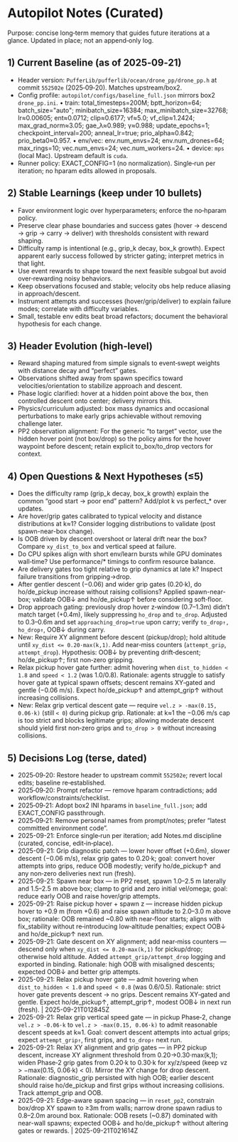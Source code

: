 # Autopilot Notes (Curated)

Purpose: concise long‑term memory that guides future iterations at a glance. Updated in place; not an append‑only log.

## 1) Current Baseline (as of 2025‑09‑21)
- Header version: `PufferLib/pufferlib/ocean/drone_pp/drone_pp.h` at commit `552502e` (2025‑09‑20). Matches upstream/box2.
- Config profile: `autopilot/configs/baseline_full.json` mirrors box2 `drone_pp.ini`.
  • train: total_timesteps=200M; bptt_horizon=64; batch_size="auto"; minibatch_size=16384; max_minibatch_size=32768; lr≈0.00605; ent≈0.0712; clip≈0.6177; vf≈5.0; vf_clip≈1.2424; max_grad_norm≈3.05; gae_λ≈0.989; γ≈0.988; update_epochs=1; checkpoint_interval=200; anneal_lr=true; prio_alpha≈0.842; prio_beta0≈0.957.
  • env/vec: env.num_envs=24; env.num_drones=64; max_rings=10; vec.num_envs=24; vec.num_workers=24.
  • device: `mps` (local Mac). Upstream default is `cuda`.
- Runner policy: EXACT_CONFIG=1 (no normalization). Single‑run per iteration; no hparam edits allowed in proposals.

## 2) Stable Learnings (keep under 10 bullets)
- Favor environment logic over hyperparameters; enforce the no‑hparam policy.
- Preserve clear phase boundaries and success gates (hover → descend → grip → carry → deliver) with thresholds consistent with reward shaping.
- Difficulty ramp is intentional (e.g., grip_k decay, box_k growth). Expect apparent early success followed by stricter gating; interpret metrics in that light.
- Use event rewards to shape toward the next feasible subgoal but avoid over‑rewarding noisy behaviors.
- Keep observations focused and stable; velocity obs help reduce aliasing in approach/descent.
- Instrument attempts and successes (hover/grip/deliver) to explain failure modes; correlate with difficulty variables.
- Small, testable env edits beat broad refactors; document the behavioral hypothesis for each change.

## 3) Header Evolution (high‑level)
- Reward shaping matured from simple signals to event‑swept weights with distance decay and “perfect” gates.
- Observations shifted away from spawn specifics toward velocities/orientation to stabilize approach and descent.
- Phase logic clarified: hover at a hidden point above the box, then controlled descent onto center; delivery mirrors this.
- Physics/curriculum adjusted: box mass dynamics and occasional perturbations to make early grips achievable without removing challenge later.
 - PP2 observation alignment: For the generic “to target” vector, use the hidden hover point (not box/drop) so the policy aims for the hover waypoint before descent; retain explicit to_box/to_drop vectors for context.

## 4) Open Questions & Next Hypotheses (≤5)
- Does the difficulty ramp (grip_k decay, box_k growth) explain the common “good start → poor end” pattern? Add/plot k vs perfect_* over updates.
 - Are hover/grip gates calibrated to typical velocity and distance distributions at k≈1? Consider logging distributions to validate (post spawn-near-box change).
- Is OOB driven by descent overshoot or lateral drift near the box? Compare `xy_dist_to_box` and vertical speed at failure.
- Do CPU spikes align with short env/learn bursts while GPU dominates wall‑time? Use performance/* timings to confirm resource balance.
- Are delivery gates too tight relative to grip dynamics at late k? Inspect failure transitions from gripping→drop.
 - After gentler descent (−0.06) and wider grip gates (0.20·k), do ho/de_pickup increase without raising collisions? Applied spawn-near-box; validate OOB↓ and ho/de_pickup↑ before considering soft‑floor.
 - Drop approach gating: previously drop hover z‑window (0.7–1.3m) didn’t match target (+0.4m), likely suppressing `ho_drop` and `to_drop`. Adjusted to 0.3–0.6m and set `approaching_drop=true` upon carry; verify `to_drop↑, ho_drop↑`, OOB↓ during carry.
 - New: Require XY alignment before descent (pickup/drop); hold altitude until `xy_dist <= 0.20·max(k,1)`. Add near‑miss counters (`attempt_grip`, `attempt_drop`). Hypothesis: OOB↓ by preventing drift‑descent; ho/de_pickup↑; first non‑zero gripping.
 - Relax pickup hover gate further: admit hovering when `dist_to_hidden < 1.8` and `speed < 1.2` (was 1.0/0.8). Rationale: agents struggle to satisfy hover gate at typical spawn offsets; descent remains XY‑gated and gentle (−0.06 m/s). Expect ho/de_pickup↑ and attempt_grip↑ without increasing collisions.
 - New: Relax grip vertical descent gate — require `vel.z > -max(0.15, 0.06·k)` (still `< 0`) during pickup grip. Rationale: at k≈1 the −0.06 m/s cap is too strict and blocks legitimate grips; allowing moderate descent should yield first non‑zero grips and `to_drop > 0` without increasing collisions.

## 5) Decisions Log (terse, dated)
- 2025‑09‑20: Restore header to upstream commit `552502e`; revert local edits; baseline re‑established.
- 2025‑09‑20: Prompt refactor — remove hparam contradictions; add workflow/constraints/checklist.
- 2025‑09‑21: Adopt box2 INI hparams in `baseline_full.json`; add EXACT_CONFIG passthrough.
- 2025‑09‑21: Remove personal names from prompt/notes; prefer “latest committed environment code”.
- 2025-09-21: Enforce single‑run per iteration; add Notes.md discipline (curated, concise, edit‑in‑place).
 - 2025-09-21: Grip diagnostic patch — lower hover offset (+0.6m), slower descent (−0.06 m/s), relax grip gates to 0.20·k; goal: convert hover attempts into grips, reduce OOB modestly; verify ho/de_pickup↑ and any non‑zero deliveries next run (fresh).
- 2025-09-21: Spawn near box — in PP2 reset, spawn 1.0–2.5 m laterally and 1.5–2.5 m above box; clamp to grid and zero initial vel/omega; goal: reduce early OOB and raise hover/grip attempts.
 - 2025-09-21: Raise pickup hover + spawn z — increase hidden pickup hover to +0.9 m (from +0.6) and raise spawn altitude to 2.0–3.0 m above box; rationale: OOB remained ~0.80 with near‑floor starts; aligns with fix_stability without re‑introducing low‑altitude penalties; expect OOB↓ and ho/de_pickup↑ next run.
 - 2025-09-21: Gate descent on XY alignment; add near‑miss counters — descend only when `xy_dist <= 0.20·max(k,1)` for pickup/drop; otherwise hold altitude. Added `attempt_grip/attempt_drop` logging and exported in binding. Rationale: high OOB with misaligned descents; expected OOB↓ and better grip attempts.
 - 2025-09-21: Relax pickup hover gate — admit hovering when `dist_to_hidden < 1.0` and `speed < 0.8` (was 0.6/0.5). Rationale: strict hover gate prevents descent → no grips. Descent remains XY‑gated and gentle. Expect ho/de_pickup↑, attempt_grip↑, modest OOB↓ in next run (fresh). | 2025-09-21T012845Z
- 2025-09-21: Relax grip vertical speed gate — in pickup Phase‑2, change `vel.z > -0.06·k` to `vel.z > -max(0.15, 0.06·k)` to admit reasonable descent speeds at k≈1. Goal: convert descent attempts into actual grips; expect `attempt_grip↑`, first grips, and `to_drop↑` next run.
 - 2025-09-21: Relax XY alignment and grip gates — in PP2 pickup descent, increase XY alignment threshold from 0.20→0.30·max(k,1); widen Phase‑2 grip gates from 0.20·k to 0.30·k for xy/z/speed (keep vz > −max(0.15, 0.06·k) < 0). Mirror the XY change for drop descent. Rationale: diagnostic_grip persisted with high OOB; earlier descent should raise ho/de_pickup and first grips without increasing collisions. Track attempt_grip and OOB.
 - 2025-09-21: Edge-aware spawn spacing — in `reset_pp2`, constrain box/drop XY spawn to ≥3m from walls; narrow drone spawn radius to 0.8–2.0m around box. Rationale: OOB resets (~0.87) dominated with near-wall spawns; expected OOB↓ and ho/de_pickup↑ without altering gates or rewards. | 2025-09-21T021614Z
